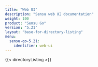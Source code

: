 ```yaml
---
title: "Web UI"
description: "Sensu web UI documentation"
weight: 100
product: "Sensu Go"
version: "5.21"
layout: "base-for-directory-listing"
menu:
  sensu-go-5.21:
    identifier: web-ui
---
```


{{< directoryListing >}}
